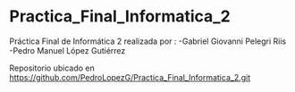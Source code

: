 # Practica_Final_Informatica_2

Práctica Final de Informática 2 realizada por :
-Gabriel Giovanni Pelegri Riis
-Pedro Manuel López Gutiérrez

Repositorio ubicado en https://github.com/PedroLopezG/Practica_Final_Informatica_2.git
